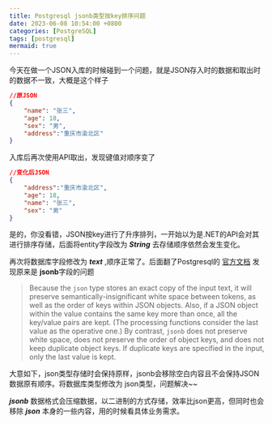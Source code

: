 ```yaml
---
title: Postgresql jsonb类型按key排序问题
date: 2023-06-08 10:54:00 +0800
categories: [PostgreSQL]
tags: [postgresql]
mermaid: true
---
```


今天在做一个JSON入库的时候碰到一个问题，就是JSON存入时的数据和取出时的数据不一致，大概是这个样子

```json
//原JSON
{
    "name": "张三",
    "age": 18,
    "sex": "男",
    "address":"重庆市渝北区"
}
```

入库后再次使用API取出，发现键值对顺序变了

```json
//变化后JSON
{
    "address":"重庆市渝北区",
    "age": 18,
    "name": "张三",
    "sex": "男"
}
```

是的，你没看错，JSON按key进行了升序排列，一开始以为是.NET的API会对其进行排序存储，后面将entity字段改为 ***String*** 去存储顺序依然会发生变化。

再次将数据库字段修改为 ***text*** ,顺序正常了。后面翻了Postgresql的 [官方文档](https://www.postgresql.org/docs/current/datatype-json.html) 发现原来是 **jsonb**字段的问题

> Because the `json` type stores an exact copy of the input text, it will preserve semantically-insignificant white space between tokens, as well as the order of keys within JSON objects. Also, if a JSON object within the value contains the same key more than once, all the key/value pairs are kept. (The processing functions consider the last value as the operative one.) By contrast, `jsonb` does not preserve white space, does not preserve the order of object keys, and does not keep duplicate object keys. If duplicate keys are specified in the input, only the last value is kept.

大意如下，json类型存储时会保持原样，jsonb会移除空白内容且不会保持JSON数据原有顺序。将数据库类型修改为 json类型，问题解决~~

***jsonb*** 数据格式会压缩数据，以二进制的方式存储，效率比json更高，但同时也会移除 ***json*** 本身的一些内容，用的时候看具体业务需求。